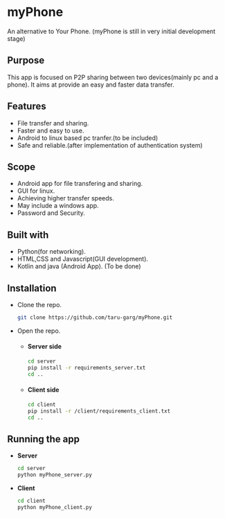 # myPhone
An alternative to Your Phone. (myPhone is still in very initial development stage)

## Purpose
<p>This app is focused on P2P sharing between two devices(mainly pc and a phone). It aims at provide an easy and faster data transfer. </p>

## Features
* File transfer and sharing.
* Faster and easy to use.
* Android to linux based pc tranfer.(to be included)
* Safe and reliable.(after implementation of authentication system)

## Scope
  * Android app for file transfering and sharing.
  * GUI for linux.
  * Achieving higher transfer speeds.
  * May include a windows app.
  * Password and Security.

## Built with 
  * Python(for networking). 
  * HTML,CSS and Javascript(GUI development).
  * Kotlin and java (Android App). (To be done)
  
## Installation 
 * Clone the repo.
     ```sh
    git clone https://github.com/taru-garg/myPhone.git
    ```
 * Open the repo.
 
   *   #### **Server side**
         ```sh
         cd server
         pip install -r requirements_server.txt
         cd ..
         ```
    *  #### **Client side**
          ```sh
          cd client
          pip install -r /client/requirements_client.txt
          cd ..
          ```
## Running the app
 
 * **Server**
   ```sh
   cd server
   python myPhone_server.py
   ```
  * **Client**
    ```sh
    cd client
    python myPhone_client.py
    ```
